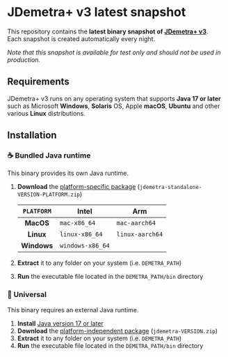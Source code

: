 # JDemetra+ v3 latest snapshot

This repository contains the **latest binary snapshot of [JDemetra+ v3](https://github.com/jdemetra/jd3-main)**.  
Each snapshot is created automatically every night.

_Note that this snapshot is available for test only and should not be used in production._

## Requirements

JDemetra+ v3 runs on any operating system that supports **Java 17 or later** such as Microsoft **Windows**, **Solaris** OS, Apple **macOS**, **Ubuntu** and other various **Linux** distributions.

## Installation

### ☕️ Bundled Java runtime

This binary provides its own Java runtime.

1. **Download** the [platform-specific package](https://github.com/nbbrd/jdemetra-app-snapshot/releases) (`jdemetra-standalone-VERSION-PLATFORM.zip`)
    
    | `PLATFORM`  | Intel            | Arm             |
    |:-----------:|------------------|-----------------|
    |  **MacOS**  | `mac-x86_64`     | `mac-aarch64`   |
    |  **Linux**  | `linux-x86_64`   | `linux-aarch64` |
    | **Windows** | `windows-x86_64` |                 |

2. **Extract** it to any folder on your system (i.e. `DEMETRA_PATH`)
3. **Run** the executable file located in the `DEMETRA_PATH/bin` directory

### 🌟 Universal

This binary requires an external Java runtime.

1. **Install** [Java version 17 or later](https://whichjdk.com/)
2. **Download** the [platform-independent package](https://github.com/nbbrd/jdemetra-app-snapshot/releases) (`jdemetra-VERSION.zip`)
3. **Extract** it to any folder on your system (i.e. `DEMETRA_PATH`)
4. **Run** the executable file located in the `DEMETRA_PATH/bin` directory
